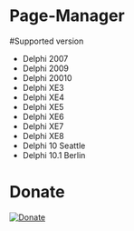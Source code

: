 # Page-Manager

#Supported version
 - Delphi 2007
 - Delphi 2009 
 - Delphi 20010
 - Delphi XE3 
 - Delphi XE4 
 - Delphi XE5
 - Delphi XE6
 - Delphi XE7
 - Delphi XE8 
 - Delphi 10 Seattle
 - Delphi 10.1 Berlin

# Donate
[![Donate](https://www.liqpay.com/1492601871674865/static/img/images/logo.svg)](https://www.liqpay.com/ru/checkout/card/mirsovetov)

